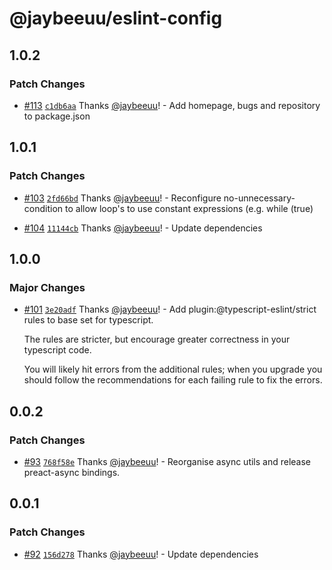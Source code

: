 # @jaybeeuu/eslint-config

## 1.0.2

### Patch Changes

- [#113](https://github.com/jaybeeuu/jaybeeuu-dev/pull/113) [`c1db6aa`](https://github.com/jaybeeuu/jaybeeuu-dev/commit/c1db6aa956a8ee8a1eb6384587e56166a24cf909) Thanks [@jaybeeuu](https://github.com/jaybeeuu)! - Add homepage, bugs and repository to package.json

## 1.0.1

### Patch Changes

- [#103](https://github.com/jaybeeuu/jaybeeuu-dev/pull/103) [`2fd66bd`](https://github.com/jaybeeuu/jaybeeuu-dev/commit/2fd66bd70818acd719b1ee22dc23c4ce329f30e1) Thanks [@jaybeeuu](https://github.com/jaybeeuu)! - Reconfigure no-unnecessary-condition to allow loop's to use constant expressions (e.g. while (true)

- [#104](https://github.com/jaybeeuu/jaybeeuu-dev/pull/104) [`11144cb`](https://github.com/jaybeeuu/jaybeeuu-dev/commit/11144cbe8a0b3eb65f0549a082f2d7668a10fe75) Thanks [@jaybeeuu](https://github.com/jaybeeuu)! - Update dependencies

## 1.0.0

### Major Changes

- [#101](https://github.com/jaybeeuu/jaybeeuu-dev/pull/101) [`3e20adf`](https://github.com/jaybeeuu/jaybeeuu-dev/commit/3e20adf5282f2013df42d568f7c862f43940bb1a) Thanks [@jaybeeuu](https://github.com/jaybeeuu)! - Add plugin:@typescript-eslint/strict rules to base set for typescript.

  The rules are stricter, but encourage greater correctness in your typescript code.

  You will likely hit errors from the additional rules; when you upgrade you should follow the recommendations for each failing rule to fix the errors.

## 0.0.2

### Patch Changes

- [#93](https://github.com/jaybeeuu/jaybeeuu-dev/pull/93) [`768f58e`](https://github.com/jaybeeuu/jaybeeuu-dev/commit/768f58e3a311e89fc2491029bcc2fd5c3e4af686) Thanks [@jaybeeuu](https://github.com/jaybeeuu)! - Reorganise async utils and release preact-async bindings.

## 0.0.1

### Patch Changes

- [#92](https://github.com/jaybeeuu/jaybeeuu-dev/pull/92) [`156d278`](https://github.com/jaybeeuu/jaybeeuu-dev/commit/156d278a0956cb4ef6e30f9df370f3c95aa7b93a) Thanks [@jaybeeuu](https://github.com/jaybeeuu)! - Update dependencies
